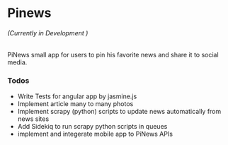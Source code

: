 # Pinews 
###### (Currently in Development )
PiNews small app for users to pin his favorite news and share it to social media.

### Todos
 - Write Tests for angular app by jasmine.js
 - Implement article many to many photos
 - Implement scrapy (python) scripts to update news automatically from news sites 
 - Add Sidekiq to run scrapy python scripts in queues 
 - implement and integerate mobile app to PiNews APIs
